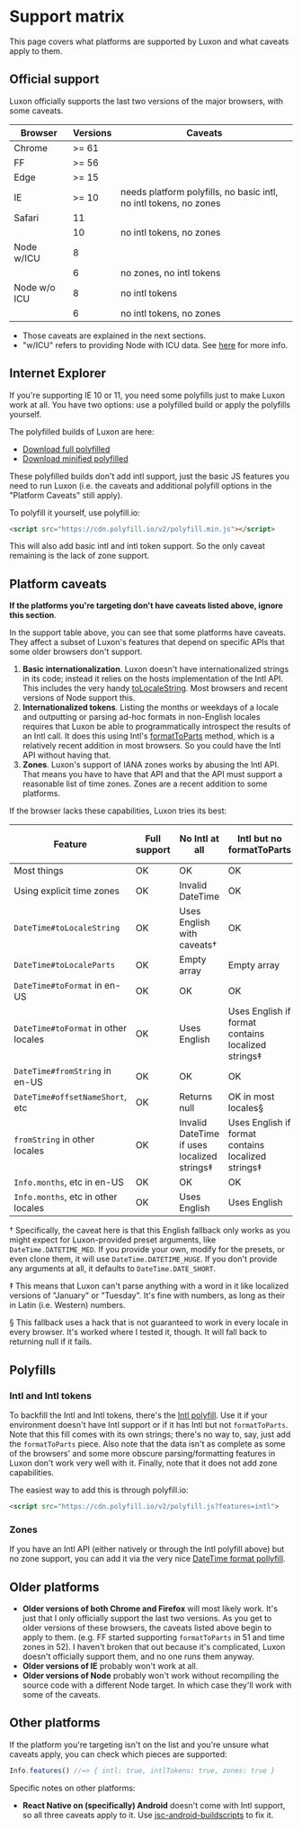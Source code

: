 # Support matrix

This page covers what platforms are supported by Luxon and what caveats apply to them.

## Official support

Luxon officially supports the last two versions of the major browsers, with some caveats.


| Browser      | Versions | Caveats                                                           |
|--------------|----------|-------------------------------------------------------------------|
| Chrome       |    >= 61 |                                                                   |
| FF           |    >= 56 |                                                                   |
| Edge         |    >= 15 |                                                                   |
| IE           |    >= 10 | needs platform polyfills, no basic intl, no intl tokens, no zones |
| Safari       |       11 |                                                                   |
|              |       10 | no intl tokens, no zones                                          |
| Node w/ICU   |        8 |                                                                   |
|              |        6 | no zones, no intl tokens                                          |
| Node w/o ICU |        8 | no intl tokens                                                    |
|              |        6 | no intl tokens, no zones                                          |


 * Those caveats are explained in the next sections.
 * "w/ICU" refers to providing Node with ICU data. See [here](https://github.com/nodejs/node/wiki/Intl) for more info.

## Internet Explorer

If you're supporting IE 10 or 11, you need some polyfills just to make Luxon work at all. You have two options: use a polyfilled build or apply the polyfills yourself.

The polyfilled builds of Luxon are here:

* [Download full polyfilled](../../global-filled/luxon.js)
* [Download minified polyfilled](../../global-filled/luxon.min.js)

These polyfilled builds don't add intl support, just the basic JS features you need to run Luxon (i.e. the caveats and additional polyfill options in the "Platform Caveats" still apply).

To polyfill it yourself, use polyfill.io:

```html
<script src="https://cdn.polyfill.io/v2/polyfill.min.js"></script>
```

This will also add basic intl and intl token support. So the only caveat remaining is the lack of zone support.

## Platform caveats

**If the platforms you're targeting don't have caveats listed above, ignore this section**.

In the support table above, you can see that some platforms have caveats. They affect a subset of Luxon's features that depend on specific APIs that some older browsers don't support.

 1. **Basic internationalization**. Luxon doesn't have internationalized strings in its code; instead it relies on the hosts implementation of the Intl API. This includes the very handy [toLocaleString](../class/src/datetime.js~DateTime.html#instance-method-toLocaleString). Most browsers and recent versions of Node support this.
 1. **Internationalized tokens**. Listing the months or weekdays of a locale and outputting or parsing ad-hoc formats in non-English locales requires that Luxon be able to programmatically introspect the results of an Intl call. It does this using Intl's [formatToParts](https://developer.mozilla.org/en-US/docs/Web/JavaScript/Reference/Global_Objects/DateTimeFormat/formatToParts) method, which is a relatively recent addition in most browsers. So you could have the Intl API without having that.
 1. **Zones**. Luxon's support of IANA zones works by abusing the Intl API. That means you have to have that API and that the API must support a reasonable list of time zones. Zones are a recent addition to some platforms.
 
 If the browser lacks these capabilities, Luxon tries its best:

| Feature                              | Full support | No Intl at all                              | Intl but no formatToParts                          | No IANA zone support |
|--------------------------------------|--------------|---------------------------------------------|----------------------------------------------------|----------------------|
| Most things                          | OK           | OK                                          | OK                                                 | OK                   |
| Using explicit time zones            | OK           | Invalid DateTime                            | OK                                                 | Invalid DateTime     |
| `DateTime#toLocaleString`            | OK           | Uses English with caveats†                  | OK                                                 | OK                   |
| `DateTime#toLocaleParts`             | OK           | Empty array                                 | Empty array                                        | OK                   |
| `DateTime#toFormat` in en-US         | OK           | OK                                          | OK                                                 | OK                   |
| `DateTime#toFormat` in other locales | OK           | Uses English                                | Uses English if format contains localized strings‡ | OK                   |
| `DateTime#fromString` in en-US       | OK           | OK                                          | OK                                                 | OK                   |
| `DateTime#offsetNameShort`, etc      | OK           | Returns null                                | OK in most locales§                                |                      |
| `fromString` in other locales        | OK           | Invalid DateTime if uses localized strings‡ | Uses English if format contains localized strings‡ | OK                   |
| `Info.months`, etc in en-US          | OK           | OK                                          | OK                                                 | OK                   |
| `Info.months`, etc in other locales  | OK           | Uses English                                | Uses English                                       | OK                   |

† Specifically, the caveat here is that this English fallback only works as you might expect for Luxon-provided preset arguments, like `DateTime.DATETIME_MED`. If you provide your own, modify for the presets, or even clone them, it will use `DateTime.DATETIME_HUGE`. If you don't provide any arguments at all, it defaults to `DateTime.DATE_SHORT`.

‡ This means that Luxon can't parse anything with a word in it like localized versions of "January" or "Tuesday". It's fine with numbers, as long as their in Latin (i.e. Western) numbers.

§ This fallback uses a hack that is not guaranteed to work in every locale in every browser. It's worked where I tested it, though. It will fall back to returning null if it fails.

## Polyfills

### Intl and Intl tokens

To backfill the Intl and Intl tokens, there's the [Intl polyfill](https://github.com/andyearnshaw/Intl.js/). Use it if your environment doesn't have Intl support or if it has Intl but not `formatToParts`. Note that this fill comes with its own strings; there's no way to, say, just add the `formatToParts` piece. Also note that the data isn't as complete as some of the browsers' and some more obscure parsing/formatting features in Luxon don't work very well with it. Finally, note that it does not add zone capabilities.

The easiest way to add this is through polyfill.io:

```html
<script src="https://cdn.polyfill.io/v2/polyfill.js?features=intl">
```

### Zones

If you have an Intl API (either natively or through the Intl polyfill above) but no zone support, you can add it via the very nice [DateTime format pollyfill](https://github.com/yahoo/date-time-format-timezone).

## Older platforms

 * **Older versions of both Chrome and Firefox** will most likely work. It's just that I only officially support the last two versions. As you get to older versions of these browsers, the caveats listed above begin to apply to them. (e.g. FF started supporting `formatToParts` in 51 and time zones in 52). I haven't broken that out because it's complicated, Luxon doesn't officially support them, and no one runs them anyway.
 * **Older versions of IE** probably won't work at all.
 * **Older versions of Node** probably won't work without recompiling the source code with a different Node target. In which case they'll work with some of the caveats.

## Other platforms

If the platform you're targeting isn't on the list and you're unsure what caveats apply, you can check which pieces are supported:

```js
Info.features() //=> { intl: true, intlTokens: true, zones: true }
```

Specific notes on other platforms:

 * **React Native on (specifically) Android** doesn't come with Intl support, so all three caveats apply to it. Use [jsc-android-buildscripts](https://github.com/SoftwareMansion/jsc-android-buildscripts) to fix it.
